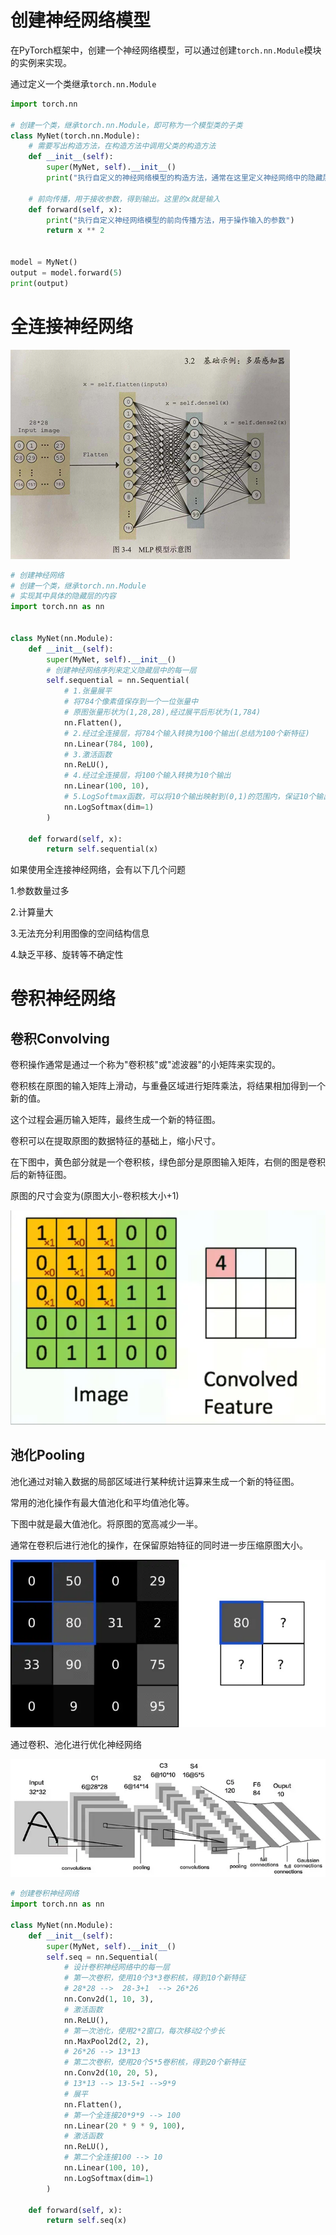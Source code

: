 # 创建神经网络模型

在PyTorch框架中，创建一个神经网络模型，可以通过创建`torch.nn.Module`模块的实例来实现。



通过定义一个类继承`torch.nn.Module`

```python
import torch.nn

# 创建一个类，继承torch.nn.Module，即可称为一个模型类的子类
class MyNet(torch.nn.Module):
    # 需要写出构造方法，在构造方法中调用父类的构造方法
    def __init__(self):
        super(MyNet, self).__init__()
        print("执行自定义的神经网络模型的构造方法，通常在这里定义神经网络中的隐藏层")

    # 前向传播，用于接收参数，得到输出。这里的x就是输入
    def forward(self, x):
        print("执行自定义神经网络模型的前向传播方法，用于操作输入的参数")
        return x ** 2


model = MyNet()
output = model.forward(5)
print(output)

```

# 全连接神经网络

![1076976-20210622110514328-998833016](创建神经网络模型.assets/1076976-20210622110514328-998833016.png)

```python
# 创建神经网络
# 创建一个类，继承torch.nn.Module
# 实现其中具体的隐藏层的内容
import torch.nn as nn


class MyNet(nn.Module):
    def __init__(self):
        super(MyNet, self).__init__()
        # 创建神经网络序列来定义隐藏层中的每一层
        self.sequential = nn.Sequential(
            # 1.张量展平
            # 将784个像素值保存到一个一位张量中
            # 原图张量形状为(1,28,28),经过展平后形状为(1,784)
            nn.Flatten(),
            # 2.经过全连接层，将784个输入转换为100个输出(总结为100个新特征)
            nn.Linear(784, 100),
            # 3.激活函数
            nn.ReLU(),
            # 4.经过全连接层，将100个输入转换为10个输出
            nn.Linear(100, 10),
            # 5.LogSoftmax函数，可以将10个输出映射到(0,1)的范围内，保证10个输出的结果之和为1
            nn.LogSoftmax(dim=1)
        )

    def forward(self, x):
        return self.sequential(x)

```

如果使用全连接神经网络，会有以下几个问题

1.参数数量过多

2.计算量大

3.无法充分利用图像的空间结构信息

4.缺乏平移、旋转等不确定性

# 卷积神经网络

## 卷积Convolving

卷积操作通常是通过一个称为"卷积核"或"滤波器"的小矩阵来实现的。

卷积核在原图的输入矩阵上滑动，与重叠区域进行矩阵乘法，将结果相加得到一个新的值。

这个过程会遍历输入矩阵，最终生成一个新的特征图。

卷积可以在提取原图的数据特征的基础上，缩小尺寸。

在下图中，黄色部分就是一个卷积核，绿色部分是原图输入矩阵，右侧的图是卷积后的新特征图。

原图的尺寸会变为(原图大小-卷积核大小+1)

![v2-075eba03ed6e80019b8283a2649a7030_b](创建神经网络模型.assets/v2-075eba03ed6e80019b8283a2649a7030_b.webp)

## 池化Pooling

池化通过对输入数据的局部区域进行某种统计运算来生成一个新的特征图。

常用的池化操作有最大值池化和平均值池化等。

下图中就是最大值池化。将原图的宽高减少一半。

通常在卷积后进行池化的操作，在保留原始特征的同时进一步压缩原图大小。

![v2-40eca1870a06559f04a300539ba80395_b](创建神经网络模型.assets/v2-40eca1870a06559f04a300539ba80395_b.webp)

通过卷积、池化进行优化神经网络

![v2-f9120ad101a4a9ac3c72e1df7584ebda_720w](创建神经网络模型.assets/v2-f9120ad101a4a9ac3c72e1df7584ebda_720w.webp)

```python
# 创建卷积神经网络
import torch.nn as nn

class MyNet(nn.Module):
    def __init__(self):
        super(MyNet, self).__init__()
        self.seq = nn.Sequential(
            # 设计卷积神经网络中的每一层
            # 第一次卷积，使用10个3*3卷积核，得到10个新特征
            # 28*28 -->  28-3+1  --> 26*26
            nn.Conv2d(1, 10, 3),
            # 激活函数
            nn.ReLU(),
            # 第一次池化，使用2*2窗口，每次移动2个步长
            nn.MaxPool2d(2, 2),
            # 26*26 --> 13*13
            # 第二次卷积，使用20个5*5卷积核，得到20个新特征
            nn.Conv2d(10, 20, 5),
            # 13*13 --> 13-5+1 -->9*9
            # 展平
            nn.Flatten(),
            # 第一个全连接20*9*9 --> 100
            nn.Linear(20 * 9 * 9, 100),
            # 激活函数
            nn.ReLU(),
            # 第二个全连接100 --> 10
            nn.Linear(100, 10),
            nn.LogSoftmax(dim=1)
        )

    def forward(self, x):
        return self.seq(x)

```

